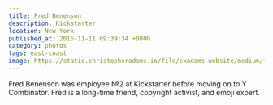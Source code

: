 ```yaml
---
title: Fred Benenson
description: Kickstarter
location: New York
published_at: 2016-11-11 09:39:34 +0800
category: photos
tags: east-coast
image: https://static.christopheradams.io/file/cxadams-website/medium/flickr/8244/29334522065_4fa6b186b2_k.jpg
---
```


Fred Benenson was employee №2 at Kickstarter before moving on to Y Combinator.
Fred is a long-time friend, copyright activist, and emoji expert.
